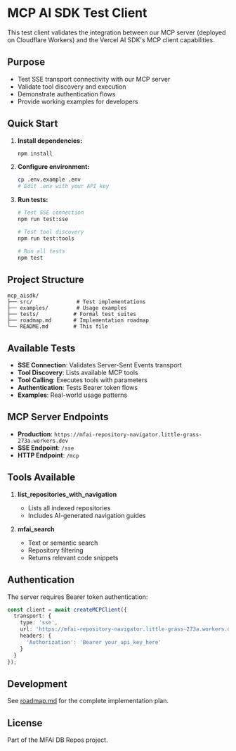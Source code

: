 # MCP AI SDK Test Client

This test client validates the integration between our MCP server (deployed on Cloudflare Workers) and the Vercel AI SDK's MCP client capabilities.

## Purpose

- Test SSE transport connectivity with our MCP server
- Validate tool discovery and execution
- Demonstrate authentication flows
- Provide working examples for developers

## Quick Start

1. **Install dependencies:**
   ```bash
   npm install
   ```

2. **Configure environment:**
   ```bash
   cp .env.example .env
   # Edit .env with your API key
   ```

3. **Run tests:**
   ```bash
   # Test SSE connection
   npm run test:sse

   # Test tool discovery
   npm run test:tools

   # Run all tests
   npm test
   ```

## Project Structure

```
mcp_aisdk/
├── src/              # Test implementations
├── examples/         # Usage examples
├── tests/           # Formal test suites
├── roadmap.md       # Implementation roadmap
└── README.md        # This file
```

## Available Tests

- **SSE Connection**: Validates Server-Sent Events transport
- **Tool Discovery**: Lists available MCP tools
- **Tool Calling**: Executes tools with parameters
- **Authentication**: Tests Bearer token flows
- **Examples**: Real-world usage patterns

## MCP Server Endpoints

- **Production**: `https://mfai-repository-navigator.little-grass-273a.workers.dev`
- **SSE Endpoint**: `/sse`
- **HTTP Endpoint**: `/mcp`

## Tools Available

1. **list_repositories_with_navigation**
   - Lists all indexed repositories
   - Includes AI-generated navigation guides

2. **mfai_search**
   - Text or semantic search
   - Repository filtering
   - Returns relevant code snippets

## Authentication

The server requires Bearer token authentication:

```typescript
const client = await createMCPClient({
  transport: {
    type: 'sse',
    url: 'https://mfai-repository-navigator.little-grass-273a.workers.dev/sse',
    headers: {
      'Authorization': 'Bearer your_api_key_here'
    }
  }
});
```

## Development

See [roadmap.md](./roadmap.md) for the complete implementation plan.

## License

Part of the MFAI DB Repos project.